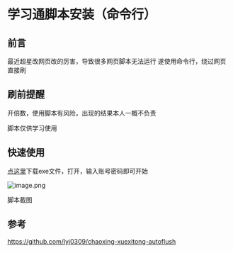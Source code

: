 # 学习通脚本安装（命令行）



## 前言
最近超星改网页改的厉害，导致很多网页脚本无法运行
遂使用命令行，绕过网页直接刷

## 刷前提醒
开倍数，使用脚本有风险，出现的结果本人一概不负责

脚本仅供学习使用


## 快速使用

[点这里](https://fakev.lanzouv.com/iVwDJ01bpwlg)下载exe文件，打开，输入账号密码即可开始

![image.png](https://tva1.sinaimg.cn/large/0077qBLuly1h064bey4uvj30nx0gi7an.jpg)

脚本截图




## 参考
<https://github.com/lyj0309/chaoxing-xuexitong-autoflush>



